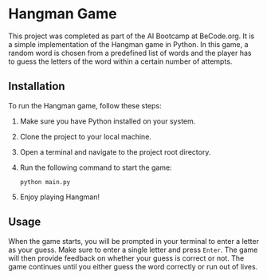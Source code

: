 # Hangman Game

This project was completed as part of the AI Bootcamp at BeCode.org. It is a simple implementation of the Hangman game in Python. In this game, a random word is chosen from a predefined list of words and the player has to guess the letters of the word within a certain number of attempts.

## Installation

To run the Hangman game, follow these steps:

1. Make sure you have Python installed on your system.
2. Clone the project to your local machine.
3. Open a terminal and navigate to the project root directory.
4. Run the following command to start the game:

   ```
   python main.py
   ```

5. Enjoy playing Hangman!

## Usage

When the game starts, you will be prompted in your terminal to enter a letter as your guess. Make sure to enter a single letter and press `Enter`. The game will then provide feedback on whether your guess is correct or not. The game continues until you either guess the word correctly or run out of lives.
